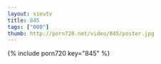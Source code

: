 ```yaml
--- 
layout: sieutv
title: 845
tags: ["000"]
thumb: http://porn720.net/video/845/poster.jpg
---
```

{% include porn720 key="845" %} 
